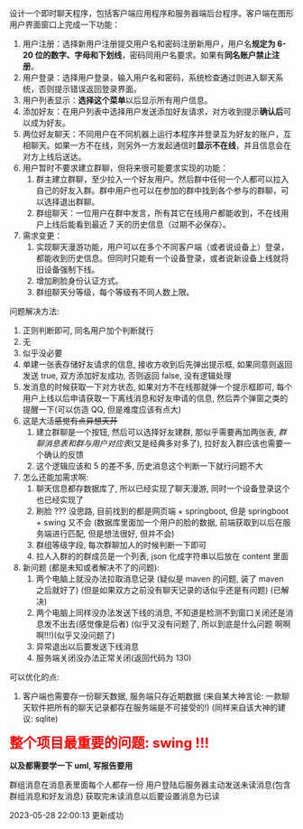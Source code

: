 设计一个即时聊天程序，包括客户端应用程序和服务器端后台程序。客户端在图形用户界面窗口上完成一下功能：

1. 用户注册：选择新用户注册提交用户名和密码注册新用户，用户名**规定为 6-20 位的数字、字母和下划线**，密码同用户名要求。如果有**同名账户禁止注册**。
2. 用户登录：选择用户登录，输入用户名和密码，系统检查通过则进入聊天系统，否则提示错误返回登录界面。
3. 用户列表显示：**选择这个菜单**以后显示所有用户信息。
4. 添加好友：在用户列表中选择用户发送添加好友请求，对方收到提示**确认后**可以成为好友。
5. 两位好友聊天：不同用户在不同机器上运行本程序并登录互为好友的账户，互相聊天。如果一方不在线，则另外一方发起通信时**显示不在线**，并且信息会在对方上线后送达。
6. 用户暂时不要求建立群聊，但将来很可能要求实现的功能：
    1. 群主建立群聊，至少拉入一个好友用户。然后群中任何一个人都可以拉入自己的好友入群。群中用户也可以在参加的群中找到各个参与的群聊，可以选择退出群聊。
    2. 群组聊天：一位用户在群中发言，所有其它在线用户都能收到，不在线用户上线后能看到最近 7 天的历史信息（过期不必保存）。
7. 需求变更：
    1. 实现聊天漫游功能，用户可以在多个不同客户端（或者说设备上）登录，都能收到历史信息。但同时只能有一个设备登录，或者说新设备上线就将旧设备强制下线。
    2. 增加刷脸身份认证方式。
    3. 群组聊天分等级，每个等级有不同人数上限。

问题解决方法:

1. 正则判断即可, 同名用户加个判断就行
2. 无
3. 似乎没必要
4. 单建一张表存储好友请求的信息, 接收方收到后先弹出提示框, 如果同意则返回发送 true, 双方添加好友成功, 否则返回 false, 没有逻辑处理
5. 发消息的时候获取一下对方状态, 如果对方不在线那就弹一个提示框即可, 每个用户上线以后申请获取一下离线消息和好友申请的信息, 然后弄个弹窗之类的提醒一下(可以仿造 QQ, 但是难度应该有点大)
6. 这是大活~~感觉有点异想天开~~
    1. 建立群聊是一个按钮, 然后可以选择好友建群, 那似乎需要再加两张表, _群聊消息表和群与用户对应表_(又是经典多对多了), 拉好友入群应该也需要一个确认的反馈
    2. 这个逻辑应该和 5 的差不多, 历史消息这个判断一下就行问题不大
7. 怎么还能加需求啊:
    1. 聊天信息都存数据库了, 所以已经实现了聊天漫游, 同时一个设备登录这个也已经实现了
    2. 刷脸 ??? 没思路, 目前找到的都是网页端 + springboot, 但是 springboot + swing 又不会 (数据库里面加一个用户的脸的数据, 前端获取到以后在服务端进行匹配, 但是想法很好, 但并不会)
    3. 群组等级字段, 每次群聊加人的时候判断一下即可
    4. 拉人入群的的群成员是一个列表, json 化成字符串以后放在 content 里面
8. 新问题 (都是未知或者解决不了的问题):
    1. 两个电脑上就没办法拉取消息记录 (疑似是 maven 的问题, 装了 maven 之后就好了) (但是如果双方之前没有聊天记录的话似乎还是有问题) (已解决)
    2. 两个电脑上同样没办法发送下线的消息, 不知道是检测不到窗口关闭还是消息发不出去(感觉像是后者) (似乎又没有问题了, 所以到底是什么问题 啊啊啊!!!)(似乎又没问题了)
    3. 异常退出以后要发送下线消息
    4. 服务端关闭没办法正常关闭(返回代码为 130)

可以优化的点:

1. 客户端也需要存一份聊天数据, 服务端只存近期数据 (来自某大神言论: 一款聊天软件把所有的聊天记录都存在服务端是不可接受的!) (同样来自该大神的建议: sqlite)

<font color=RED size=5><b>整个项目最重要的问题: swing !!!</b></font>

**以及都需要学一下 uml, 写报告要用**

群组消息在消息表里面每个人都存一份
用户登陆后服务器主动发送未读消息(包含群组消息和好友消息)
获取完未读消息以后要设置消息为已读

2023-05-28 22:00:13 更新成功
